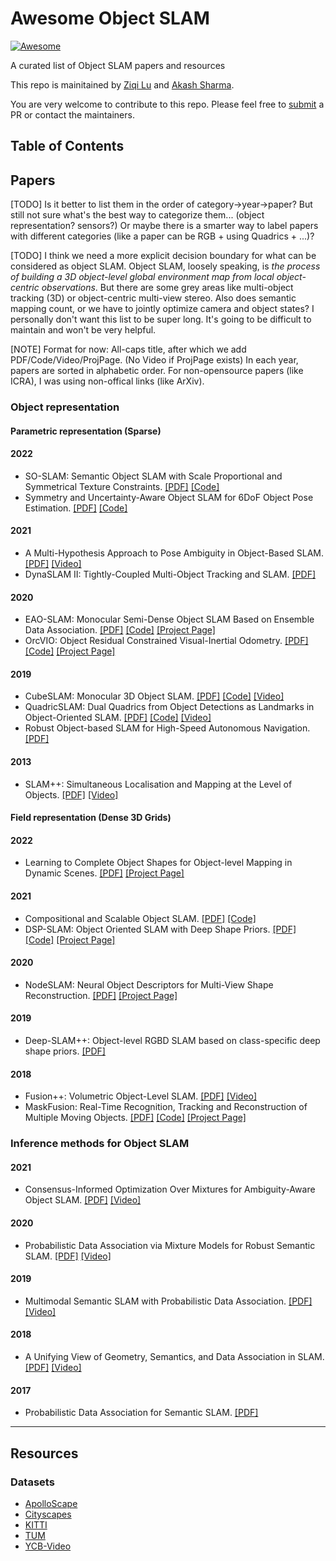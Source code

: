 # Awesome Object SLAM
[![Awesome](https://cdn.rawgit.com/sindresorhus/awesome/d7305f38d29fed78fa85652e3a63e154dd8e8829/media/badge.svg)](https://github.com/sindresorhus/awesome)

A curated list of Object SLAM papers and resources

This repo is mainitained by [Ziqi Lu](https://github.com/520xyxyzq) and [Akash Sharma](https://github.com/akashsharma02).

You are very welcome to contribute to this repo. Please feel free to [submit](https://github.com/520xyxyzq/awesome-object-SLAM/pulls) a PR or contact the maintainers.

## Table of Contents

## Papers

[TODO] Is it better to list them in the order of category->year->paper? But still not sure what's the best way to categorize them... (object representation? sensors?) Or maybe there is a smarter way to label papers with different categories (like a paper can be RGB + using Quadrics + ...)?

[TODO] I think we need a more explicit decision boundary for what can be considered as object SLAM. Object SLAM, loosely speaking, is _the process of building a 3D object-level global environment map from local object-centric observations_. But there are some grey areas like multi-object tracking (3D) or object-centric multi-view stereo. Also does semantic mapping count, or we have to jointly optimize camera and object states? I personally don't want this list to be super long. It's going to be difficult to maintain and won't be very helpful.

[NOTE] Format for now: All-caps title, after which we add PDF/Code/Video/ProjPage. (No Video if ProjPage exists) In each year, papers are sorted in alphabetic order. For non-opensource papers (like ICRA), I was using non-offical links (like ArXiv).

### Object representation

#### Parametric representation (Sparse)

#### 2022

- SO-SLAM: Semantic Object SLAM with Scale Proportional and Symmetrical Texture Constraints. [\[PDF\]](https://arxiv.org/pdf/2109.04884.pdf) [\[Code\]](https://github.com/XunshanMan/SoSLAM)
- Symmetry and Uncertainty-Aware Object SLAM for 6DoF Object Pose Estimation. [\[PDF\]](https://openaccess.thecvf.com/content/CVPR2022/papers/Merrill_Symmetry_and_Uncertainty-Aware_Object_SLAM_for_6DoF_Object_Pose_Estimation_CVPR_2022_paper.pdf) [\[Code\]](https://github.com/rpng/suo_slam)

#### 2021

- A Multi-Hypothesis Approach to Pose Ambiguity in Object-Based SLAM. [\[PDF\]](https://arxiv.org/pdf/2108.01225.pdf) [\[Video\]](https://www.youtube.com/watch?v=O3wzdGToh-8&ab_channel=MITMarineRoboticsGroup)
- DynaSLAM II: Tightly-Coupled Multi-Object Tracking and SLAM. [\[PDF\]](https://arxiv.org/pdf/2010.07820.pdf)

#### 2020

- EAO-SLAM: Monocular Semi-Dense Object SLAM Based on Ensemble Data Association. [\[PDF\]](https://arxiv.org/pdf/2004.12730.pdf) [\[Code\]](https://github.com/yanmin-wu/EAO-SLAM) [\[Project Page\]](https://yanmin-wu.github.io/project/eaoslam/)
- OrcVIO: Object Residual Constrained Visual-Inertial Odometry.  [\[PDF\]](https://arxiv.org/pdf/2007.15107.pdf) [\[Code\]](https://github.com/shanmo/OrcVIO-Stereo-Mapping) [\[Project Page\]](https://moshan.cf/orcvio_githubpage/)

#### 2019

- CubeSLAM: Monocular 3D Object SLAM. [\[PDF\]](https://arxiv.org/pdf/1806.00557.pdf) [\[Code\]](https://github.com/shichaoy/cube_slam) [\[Video\]](https://www.youtube.com/watch?v=QnVlexXi9_c&ab_channel=ShichaoYang)
- QuadricSLAM: Dual Quadrics from Object Detections as Landmarks in Object-Oriented SLAM. [\[PDF\]](https://natanaso.github.io/rcw-icra18/assets/ref/ICRA-MRP18_paper_14.pdf) [\[Code\]](https://github.com/qcr/quadricslam) [\[Video\]](https://www.youtube.com/watch?v=n-j0DFDFSKU&ab_channel=LachlanNicholson)
- Robust Object-based SLAM for High-Speed Autonomous Navigation. [\[PDF\]](https://groups.csail.mit.edu/rrg/papers/OkLiu19icra.pdf)

#### 2013
- SLAM++: Simultaneous Localisation and Mapping at the Level of Objects. [\[PDF\]](https://www.doc.ic.ac.uk/~ajd/Publications/salas-moreno_etal_cvpr2013.pdf) [\[Video\]](https://www.youtube.com/watch?v=tmrAh1CqCRo&ab_channel=imperialrobotvision)

#### Field representation (Dense 3D Grids)

#### 2022

- Learning to Complete Object Shapes for Object-level Mapping in Dynamic Scenes. [\[PDF\]](https://arxiv.org/pdf/2208.05067.pdf) [\[Project Page\]](https://mlr.in.tum.de/research/projects/cosom)

#### 2021

- Compositional and Scalable Object SLAM. [\[PDF\]](https://akashsharma02.github.io/assets/pdf/Sharma21icra.pdf) [\[Code\]](https://github.com/rpl-cmu/object-slam)
- DSP-SLAM: Object Oriented SLAM with Deep Shape Priors. [\[PDF\]](https://arxiv.org/abs/2108.09481) [\[Code\]](https://github.com/JingwenWang95/DSP-SLAM) [\[Project Page\]](https://jingwenwang95.github.io/dsp-slam/)

#### 2020

- NodeSLAM: Neural Object Descriptors for Multi-View Shape Reconstruction. [\[PDF\]](https://arxiv.org/pdf/2004.04485.pdf) [\[Project Page\]](https://edgarsucar.github.io/NodeSLAM/)

#### 2019

- Deep-SLAM++: Object-level RGBD SLAM based on class-specific deep shape priors. [\[PDF\]](https://arxiv.org/pdf/1907.09691.pdf)

#### 2018

- Fusion++: Volumetric Object-Level SLAM. [\[PDF\]](https://arxiv.org/pdf/1808.08378.pdf) [\[Video\]](https://www.youtube.com/watch?v=2luKNC03x4k)
- MaskFusion: Real-Time Recognition, Tracking and Reconstruction of Multiple Moving Objects. [\[PDF\]](https://arxiv.org/pdf/1804.09194.pdf) [\[Code\]](https://github.com/martinruenz/maskfusion) [\[Project Page\]](http://visual.cs.ucl.ac.uk/pubs/maskfusion/index.html)

### Inference methods for Object SLAM
#### 2021

- Consensus-Informed Optimization Over Mixtures for Ambiguity-Aware Object SLAM. [\[PDF\]](https://arxiv.org/pdf/2107.09265.pdf) [\[Video\]](https://www.youtube.com/watch?v=506VSt0tq4o&ab_channel=MITMarineRoboticsGroup)

#### 2020

- Probabilistic Data Association via Mixture Models for Robust Semantic SLAM. [\[PDF\]](https://arxiv.org/pdf/1909.11213.pdf) [\[Video\]](https://www.youtube.com/watch?v=Eq_w8zOXCF4&ab_channel=MITMarineRoboticsGroup)

#### 2019

- Multimodal Semantic SLAM with Probabilistic Data Association. [\[PDF\]](https://dspace.mit.edu/bitstream/handle/1721.1/137995/doherty_icra2019_revised.pdf?sequence=2&isAllowed=y) [\[Video\]](https://www.youtube.com/watch?v=9hEonD8KDrs&ab_channel=MITMarineRoboticsGroup)

#### 2018

- A Unifying View of Geometry, Semantics, and Data Association in SLAM. [\[PDF\]](https://existentialrobotics.org/ref/Atanasov_SemanticSLAM_IJCAI18.pdf) [\[Video\]](https://existentialrobotics.org/vid/Bowman_SemanticSLAM_ICRA17.mp4#t=145)


#### 2017

- Probabilistic Data Association for Semantic SLAM. [\[PDF\]](https://www.cis.upenn.edu/~kostas/mypub.dir/bowman17icra.pdf)

----------------------

## Resources

### Datasets

- [ApolloScape](http://apolloscape.auto/)
- [Cityscapes](https://www.cityscapes-dataset.com/)
- [KITTI](https://www.cvlibs.net/datasets/kitti/index.php)
- [TUM](https://vision.in.tum.de/data/datasets/rgbd-dataset/download)
- [YCB-Video](https://rse-lab.cs.washington.edu/projects/posecnn/)

